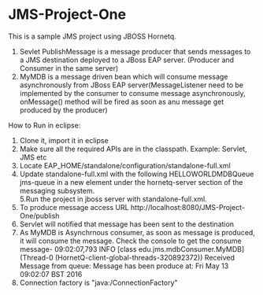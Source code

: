 # JMS-Project-One
This is a sample JMS project using JBOSS Hornetq.

1. Sevlet PublishMessage is a message producer that sends messages to a JMS destination deployed to a JBoss EAP server. (Producer and Consumer in the same server)
2. MyMDB is a message driven bean which will consume message asynchronously from JBoss EAP server(MessageListener need to be implemented by the consumer to 
consume message asynchronously, onMessage() method will be fired as soon as anu message get produced by the producer)

How to Run in eclipse:
1. Clone it, import it in eclipse
2. Make sure all the required APIs are in the classpath. Example: Servlet, JMS etc
3. Locate  EAP_HOME/standalone/configuration/standalone-full.xml 
4. Update standalone-full.xml with the following HELLOWORLDMDBQueue jms-queue in a new <jms-destinations> element under the hornetq-server section of the messaging subsystem.   
    <jms-queue name="HELLOWORLDMDBQueue">
         <entry name="java:/queue/HELLOWORLDMDBQueue"/>
         <entry name="java:jboss/exported/jms/queue/HELLOWORLDMDBQueue"/>
    </jms-queue>
5.Run the project in jboss server with standalone-full.xml. 
6. To produce message access URL http://localhost:8080/JMS-Project-One/publish
7. Servlet will notified that message has been sent to the destination
8. As MyMDB is Asynchrnous consumer, as soon as message is produced, it will consume the message. Check the console to get the consume message-
   09:02:07,793 INFO  [class edu.jms.mdbConsumer.MyMDB] (Thread-0 (HornetQ-client-global-threads-320892372)) Received Message from queue: Message has been produce at: Fri May 13 09:02:07 BST 2016
9. Connection factory is "java:/ConnectionFactory"